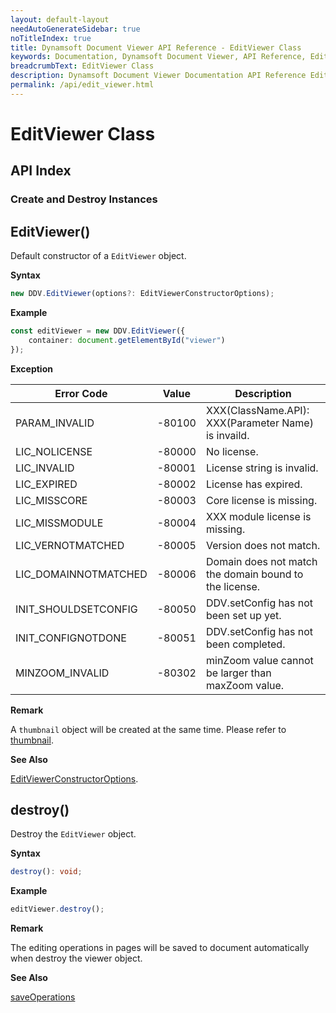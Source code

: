 ```yaml
---
layout: default-layout
needAutoGenerateSidebar: true
noTitleIndex: true
title: Dynamsoft Document Viewer API Reference - EditViewer Class
keywords: Documentation, Dynamsoft Document Viewer, API Reference, EditViewer Class
breadcrumbText: EditViewer Class
description: Dynamsoft Document Viewer Documentation API Reference EditViewer Class Page
permalink: /api/edit_viewer.html
---
```


# EditViewer Class

## API Index

### Create and Destroy Instances

## EditViewer()

Default constructor of a `EditViewer` object. 

**Syntax**

```typescript
new DDV.EditViewer(options?: EditViewerConstructorOptions);
```

**Example**

```typescript
const editViewer = new DDV.EditViewer({
    container: document.getElementById("viewer")
});
```

**Exception**

 Error Code          | Value  | Description                                         
---------------------|--------|-----------------------------------------------------
 PARAM_INVALID       | -80100 | XXX(ClassName.API): XXX(Parameter Name) is invaild. 
 LIC_NOLICENSE       | -80000 | No license.                                             
 LIC_INVALID         | -80001 | License string is invalid.                              
 LIC_EXPIRED         | -80002 | License has expired.                                    
 LIC_MISSCORE        | -80003 | Core license is missing.                                
 LIC_MISSMODULE      | -80004 | XXX module license is missing.                          
 LIC_VERNOTMATCHED   | -80005 | Version does not match.                                 
 LIC_DOMAINNOTMATCHED| -80006 | Domain does not match the domain bound to the license.  
 INIT_SHOULDSETCONFIG| -80050 | DDV.setConfig has not been set up yet.  
 INIT_CONFIGNOTDONE  | -80051 | DDV.setConfig has not been completed.   
 MINZOOM_INVALID     | -80302 | minZoom value cannot be larger than maxZoom value.                        

**Remark**

A `thumbnail` object will be created at the same time. Please refer to [thumbnail](/thumbnail.md).

**See Also**

[EditViewerConstructorOptions](#editviewerconstructoroptions).


## destroy()

Destroy the `EditViewer` object.

**Syntax**

```typescript
destroy(): void;
```

**Example**

```typescript
editViewer.destroy();
```

**Remark**

The editing operations in pages will be saved to document automatically when destroy the viewer object.

**See Also**

[saveOperations](#saveoperations)
